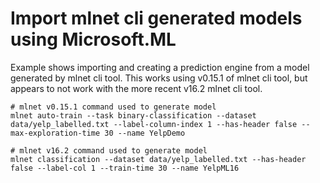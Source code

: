 # Import mlnet cli generated models using Microsoft.ML

Example shows importing and creating a prediction engine from a model generated
by mlnet cli tool. This works using v0.15.1 of mlnet cli tool, but appears to not
work with the more recent v16.2 mlnet cli tool.

```
# mlnet v0.15.1 command used to generate model
mlnet auto-train --task binary-classification --dataset data/yelp_labelled.txt --label-column-index 1 --has-header false --max-exploration-time 30 --name YelpDemo

# mlnet v16.2 command used to generate model
mlnet classification --dataset data/yelp_labelled.txt --has-header false --label-col 1 --train-time 30 --name YelpML16
```